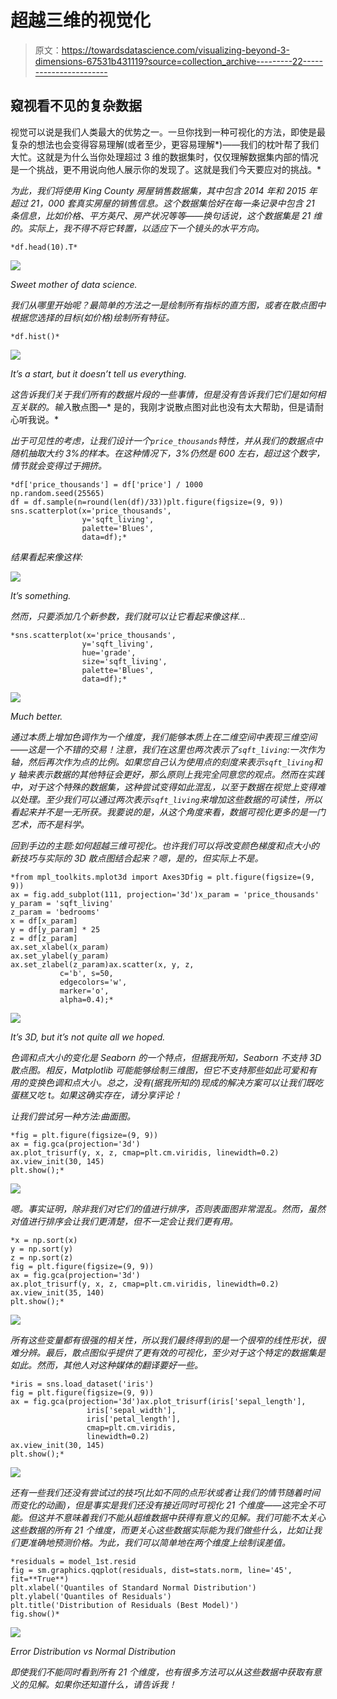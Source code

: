 # 超越三维的视觉化

> 原文：<https://towardsdatascience.com/visualizing-beyond-3-dimensions-67531b431119?source=collection_archive---------22----------------------->

## 窥视看不见的复杂数据

视觉可以说是我们人类最大的优势之一。一旦你找到一种可视化的方法，即使是最复杂的想法也会变得容易理解(或者至少，更容易理解*)——我们的枕叶帮了我们大忙。这就是为什么当你处理超过 3 维的数据集时，仅仅理解数据集内部的情况是一个挑战，更不用说向他人展示你的发现了。这就是我们今天要应对的挑战。*

*为此，我们将使用 King County 房屋销售数据集，其中包含 2014 年和 2015 年超过 21，000 套真实房屋的销售信息。这个数据集恰好在每一条记录中包含 21 条信息，比如价格、平方英尺、房产状况等等——换句话说，这个数据集是 21 维的。实际上，我不得不将它转置，以适应下一个镜头的水平方向。*

```
*df.head(10).T*
```

*![](img/6945aa2cd11c79a659893975dd7c3729.png)*

*Sweet mother of data science.*

*我们从哪里开始呢？最简单的方法之一是绘制所有指标的直方图，或者在散点图中根据您选择的目标(如价格)绘制所有特征。*

```
*df.hist()* 
```

*![](img/f72277d5016497625dfd529a6c3b216d.png)*

*It’s a start, but it doesn’t tell us everything.*

*这告诉我们关于我们所有的数据片段的一些事情，但是没有告诉我们它们是如何相互关联的。输入*散点图—* 是的，我刚才说散点图对此也没有太大帮助，但是请耐心听我说。*

*出于可见性的考虑，让我们设计一个`price_thousands`特性，并从我们的数据点中随机抽取大约 3%的样本。在这种情况下，3%仍然是 600 左右，超过这个数字，情节就会变得过于拥挤。*

```
*df['price_thousands'] = df['price'] / 1000
np.random.seed(25565)
df = df.sample(n=round(len(df)/33))plt.figure(figsize=(9, 9))
sns.scatterplot(x='price_thousands', 
                y='sqft_living', 
                palette='Blues', 
                data=df);*
```

*结果看起来像这样:*

*![](img/77d2a0d58aabe216e5de07c477b416ed.png)*

*It’s something.*

*然而，只要添加几个新参数，我们就可以让它看起来像这样…*

```
*sns.scatterplot(x='price_thousands', 
                y='sqft_living', 
                hue='grade', 
                size='sqft_living', 
                palette='Blues', 
                data=df);*
```

*![](img/fe4f588d6d5bfd3ea478234a26b7d459.png)*

*Much better.*

*通过本质上增加色调作为一个维度，我们能够本质上在二维空间中表现三维空间——这是一个不错的交易！注意，我们在这里也两次表示了`sqft_living`:一次作为轴，然后再次作为点的比例。如果您自己认为使用点的刻度来表示`sqft_living`和 y 轴来表示数据的其他特征会更好，那么原则上我完全同意您的观点。然而在实践中，对于这个特殊的数据集，这种尝试变得如此混乱，以至于数据在视觉上变得难以处理。至少我们可以通过两次表示`sqft_living`来增加这些数据的可读性，所以看起来并不是一无所获。我要说的是，从这个角度来看，数据可视化更多的是一门艺术，而不是科学。*

*回到手边的主题:如何超越三维可视化。也许我们可以将改变颜色梯度和点大小的新技巧与实际的 3D 散点图结合起来？嗯，是的，但实际上不是。*

```
*from mpl_toolkits.mplot3d import Axes3Dfig = plt.figure(figsize=(9, 9))
ax = fig.add_subplot(111, projection='3d')x_param = 'price_thousands'
y_param = 'sqft_living'
z_param = 'bedrooms'
x = df[x_param]
y = df[y_param] * 25
z = df[z_param]
ax.set_xlabel(x_param)
ax.set_ylabel(y_param)
ax.set_zlabel(z_param)ax.scatter(x, y, z, 
           c='b', s=50,
           edgecolors='w', 
           marker='o', 
           alpha=0.4);*
```

*![](img/b66e8e37e6ad07edf0c4ba1e27aed50b.png)*

*It’s 3D, but it’s not quite all we hoped.*

*色调和点大小的变化是 Seaborn 的一个特点，但据我所知，Seaborn 不支持 3D 散点图。相反，Matplotlib 可能能够绘制三维图，但它不支持那些如此可爱和有用的变换色调和点大小。总之，没有(据我所知的)现成的解决方案可以让我们既吃蛋糕又吃 t。如果这确实存在，请分享评论！*

*让我们尝试另一种方法:曲面图。*

```
*fig = plt.figure(figsize=(9, 9))
ax = fig.gca(projection='3d')
ax.plot_trisurf(y, x, z, cmap=plt.cm.viridis, linewidth=0.2)
ax.view_init(30, 145)
plt.show();*
```

*![](img/73bfccb7f0c6d3bcc93edf7f355e5517.png)*

*嗯。事实证明，除非我们对它们的值进行排序，否则表面图非常混乱。然而，虽然对值进行排序会让我们更清楚，但不一定会让我们更有用。*

```
*x = np.sort(x)
y = np.sort(y)
z = np.sort(z)
fig = plt.figure(figsize=(9, 9))
ax = fig.gca(projection='3d')
ax.plot_trisurf(y, x, z, cmap=plt.cm.viridis, linewidth=0.2)
ax.view_init(35, 140)
plt.show();*
```

*![](img/1ead42e8c6bf09eed4fa7e09de8a8879.png)*

*所有这些变量都有很强的相关性，所以我们最终得到的是一个很窄的线性形状，很难分辨。最后，散点图似乎提供了更有效的可视化，至少对于这个特定的数据集是如此。然而，其他人对这种媒体的翻译要好一些。*

```
*iris = sns.load_dataset('iris')
fig = plt.figure(figsize=(9, 9))
ax = fig.gca(projection='3d')ax.plot_trisurf(iris['sepal_length'],
                 iris['sepal_width'],
                 iris['petal_length'],
                 cmap=plt.cm.viridis, 
                 linewidth=0.2)
ax.view_init(30, 145)
plt.show();*
```

*![](img/5be0aeed60e3852b996970d38c5bbc3e.png)*

*还有一些我们还没有尝试过的技巧(比如不同的点形状或者让我们的情节随着时间而变化的动画)，但是事实是我们还没有接近同时可视化 21 个维度——这完全不可能。但这并不意味着我们不能从超维数据中获得有意义的见解。我们可能不太关心这些数据的所有 21 个维度，而更关心这些数据实际能为我们做些什么，比如让我们更准确地预测价格。为此，我们可以简单地在两个维度上绘制误差值。*

```
*residuals = model_1st.resid
fig = sm.graphics.qqplot(residuals, dist=stats.norm, line='45', fit=**True**)
plt.xlabel('Quantiles of Standard Normal Distribution')
plt.ylabel('Quantiles of Residuals')
plt.title('Distribution of Residuals (Best Model)')
fig.show()*
```

*![](img/a7ba8f6b6152e2f2e9f2d47c6d15823d.png)*

*Error Distribution vs Normal Distribution*

*即使我们不能同时看到所有 21 个维度，也有很多方法可以从这些数据中获取有意义的见解。如果你还知道什么，请告诉我！*